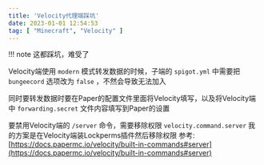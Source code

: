 ```yaml
---
title: 'Velocity代理端踩坑'
date: 2023-01-01 12:54:53
tag: [ "Minecraft", "Velocity" ]
---
```


!!! note
这都踩坑，难受了

Velocity端使用 `modern` 模式转发数据的时候，子端的 `spigot.yml` 中需要把 `bungeecord` 选项改为 `false` ，不然会导致无法加入

同时要转发数据时要在Paper的配置文件里面将Velocity填写，以及将Velocity端中 `forwarding.secret` 文件内容填写到Paper的设置

要禁用Velocity端的 `/server` 命令，需要移除权限 `velocity.command.server`
我的方案是在Velocity端装Lockperms插件然后移除权限
参考: [https://docs.papermc.io/velocity/built-in-commands#server](https://docs.papermc.io/velocity/built-in-commands#server)
